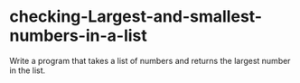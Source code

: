 # checking-Largest-and-smallest-numbers-in-a-list
Write a program that takes a list of numbers and returns the largest number in the list.
